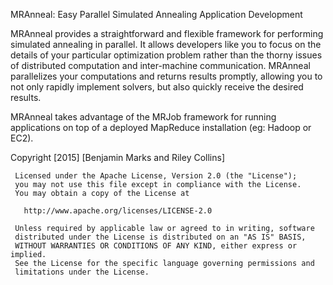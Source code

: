 MRAnneal: Easy Parallel Simulated Annealing Application Development

MRAnneal provides a straightforward and flexible framework for performing
simulated annealing in parallel. It allows developers like you to focus on the details of
your particular optimization problem rather than the thorny issues of
distributed computation and inter-machine communication. MRAnneal parallelizes your
computations and returns results promptly, allowing you to not only
rapidly implement solvers, but also quickly receive the desired
results.

MRAnneal takes advantage of the MRJob framework for running applications on top
of a deployed MapReduce installation (eg: Hadoop or EC2).


  
  
  Copyright [2015] [Benjamin Marks and Riley Collins]
  
     Licensed under the Apache License, Version 2.0 (the "License");
     you may not use this file except in compliance with the License.
     You may obtain a copy of the License at
  
       http://www.apache.org/licenses/LICENSE-2.0
  
     Unless required by applicable law or agreed to in writing, software
     distributed under the License is distributed on an "AS IS" BASIS,
     WITHOUT WARRANTIES OR CONDITIONS OF ANY KIND, either express or implied.
     See the License for the specific language governing permissions and
     limitations under the License.
  
  
